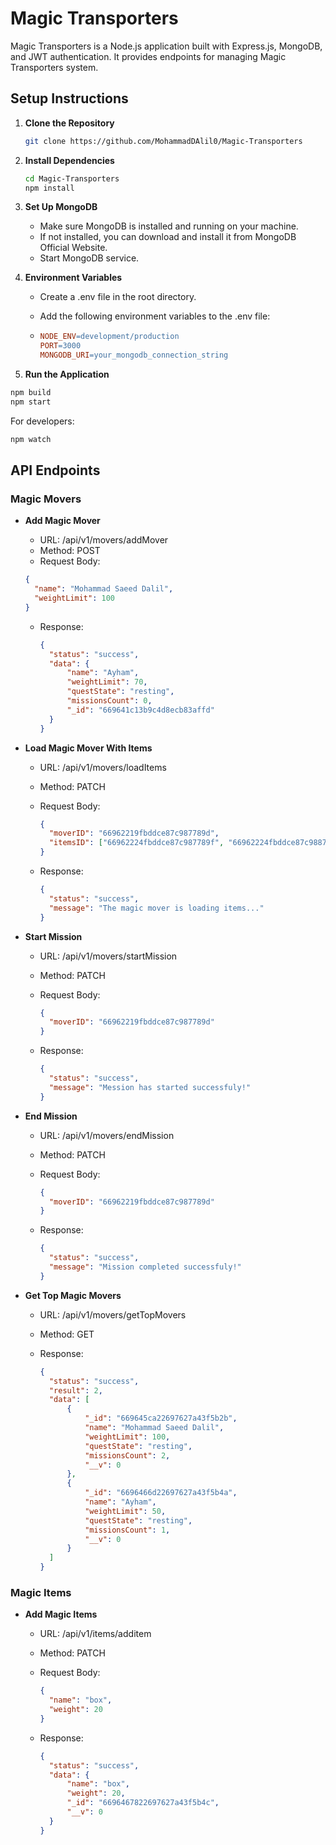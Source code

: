 # Magic Transporters

Magic Transporters is a Node.js application built with Express.js, MongoDB, and JWT authentication. It provides endpoints for managing Magic Transporters system.

## Setup Instructions

1. **Clone the Repository**

   ```bash
   git clone https://github.com/MohammadDAlil0/Magic-Transporters
   ```

2. **Install Dependencies**

   ```bash
   cd Magic-Transporters
   npm install
   ```

3. **Set Up MongoDB**

   - Make sure MongoDB is installed and running on your machine.
   - If not installed, you can download and install it from MongoDB Official Website.
   - Start MongoDB service.

4. **Environment Variables**

   - Create a .env file in the root directory.
   - Add the following environment variables to the .env file:

   - ```makefile
     NODE_ENV=development/production
     PORT=3000
     MONGODB_URI=your_mongodb_connection_string
     ```

5. **Run the Application**

```bash
npm build
npm start
```
For developers:
```bash
npm watch
```

## API Endpoints

### Magic Movers

- **Add Magic Mover**

  - URL: /api/v1/movers/addMover
  - Method: POST
  - Request Body:

  ```json
  {
    "name": "Mohammad Saeed Dalil",
    "weightLimit": 100
  }
  ```

  - Response:

    ```json
    {
      "status": "success",
      "data": {
          "name": "Ayham",
          "weightLimit": 70,
          "questState": "resting",
          "missionsCount": 0,
          "_id": "669641c13b9c4d8ecb83affd"
      }
    }
    ```

- **Load Magic Mover With Items**

  - URL: /api/v1/movers/loadItems
  - Method: PATCH
  - Request Body:

    ```json
    {
      "moverID": "66962219fbddce87c987789d",
      "itemsID": ["66962224fbddce87c987789f", "66962224fbddce87c988789c"]
    }
    ```

  - Response:

    ```json
    {
      "status": "success",
      "message": "The magic mover is loading items..."
    }
    ```
- **Start Mission**

  - URL: /api/v1/movers/startMission
  - Method: PATCH
  - Request Body:

    ```json
    {
      "moverID": "66962219fbddce87c987789d"
    }
    ```

  - Response:

    ```json
    {
      "status": "success",
      "message": "Mession has started successfuly!"
    }
    ```

- **End Mission**

  - URL: /api/v1/movers/endMission
  - Method: PATCH
  - Request Body:

    ```json
    {
      "moverID": "66962219fbddce87c987789d"
    }
    ```

  - Response:

    ```json
    {
      "status": "success",
      "message": "Mission completed successfuly!"
    }
    ```
- **Get Top Magic Movers**

  - URL: /api/v1/movers/getTopMovers
  - Method: GET

  - Response:

    ```json
    {
      "status": "success",
      "result": 2,
      "data": [
          {
              "_id": "669645ca22697627a43f5b2b",
              "name": "Mohammad Saeed Dalil",
              "weightLimit": 100,
              "questState": "resting",
              "missionsCount": 2,
              "__v": 0
          },
          {
              "_id": "6696466d22697627a43f5b4a",
              "name": "Ayham",
              "weightLimit": 50,
              "questState": "resting",
              "missionsCount": 1,
              "__v": 0
          }
      ]
    }
    ```

### Magic Items

- **Add Magic Items**

  - URL: /api/v1/items/additem
  - Method: PATCH
  - Request Body:

    ```json
    {
      "name": "box",
      "weight": 20
    }
    ```

  - Response:

    ```json
    {
      "status": "success",
      "data": {
          "name": "box",
          "weight": 20,
          "_id": "6696467822697627a43f5b4c",
          "__v": 0
      }
    }

    ```